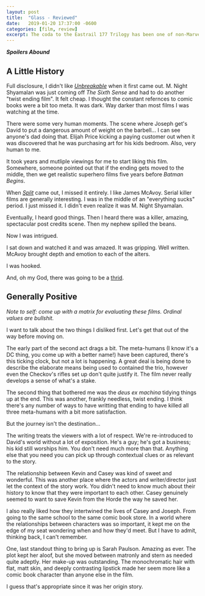 ```yaml
---
layout: post
title:  "Glass - Reviewed"
date:   2019-01-20 17:37:00 -0600
categories: [film, review]
excerpt: The coda to the Eastrail 177 Trilogy has been one of non-Marvel, non-Star Wars films I've been awaiting most fervently. Let's see how it stacks up.
---
```


***Spoilers Abound***

## A Little History

Full disclosure, I didn't like *[Unbreakable][1]* when it first came out.
M. Night Shyamalan was just coming off *The Sixth Sense* and had to do another "twist ending film".
It felt cheap.
I thought the constant refernces to comic books were a bit too meta.
It was dark.
Way darker than most films I was watching at the time.

There were some very human moments.
The scene where Joseph get's David to put a dangerous amount of weight on the barbell... I can see anyone's dad doing that.
Elijah Price kicking a paying customer out when it was discovered that he was purchasing art for his kids bedroom.
Also, very human to me.

It took years and mutliple viewings for me to start liking this film.
Somewhere, someone pointed out that if the ending gets moved to the middle, then we get realistic superhero films five years before *Batman Begins*.

When *[Split][2]* came out, I missed it entirely.
I like James McAvoy.
Serial killer films are generally interesting.
I was in the middle of an "everything sucks" period.
I just missed it.
I didn't even realize it was M. Night Shyamalan.

Eventually, I heard good things.
Then I heard there was a killer, amazing, spectacular post credits scene.
Then my nephew spilled the beans.

Now I was intrigued.

I sat down and watched it and was amazed.
It was gripping.
Well written.
McAvoy brought depth and emotion to each of the alters.

I was hooked.

And, oh my God, there was going to be a [thrid][3].

## Generally Positive

*Note to self: come up with a matrix for evaluating these films.  Ordinal values are bullshit.*

I want to talk about the two things I disliked first.
Let's get that out of the way before moving on.

The early part of the second act drags a bit.
The meta-humans (I know it's a DC thing, you come up with a better name!) have been captured, there's this ticking clock, but not a lot is happening.
A great deal is being done to describe the elaborate means being used to contained the trio, however even the Checkov's rifles set up don't quite justify it.
The film never really develops a sense of what's a stake.

The second thing that bothered me was the *deus ex machina* tidying things up at the end.
This was another, frankly needless, twist ending.
I think there's any number of ways to have writting that ending to have killed all three meta-humans with a bit more satisfaction.

But the journey isn't the destination...

The writing treats the viewers with a lot of respect.
We're re-introduced to David's world without a lot of exposition.
He's a guy; he's got a business; his kid still worships him.
You don't need much more than that.
Anything else that you need you can pick up through contextual clues or as relevant to the story.

The relationship between Kevin and Casey was kind of sweet and wonderful.
This was another place where the actors and writer/director just let the context of the story work.
You didn't need to know much about their history to know that they were important to each other.
Casey genuinely seemed to want to save Kevin from the Horde the way he saved her.

I also really liked how they intertwined the lives of Casey and Joseph.
From going to the same school to the same comic book store.
In a world where the relationships between characters was so important, it kept me on the edge of my seat wondering when and how they'd meet.
But I have to admit, thinking back, I can't remember.

One, last standout thing to bring up is Sarah Paulson.
Amazing as ever.
The plot kept her aloof, but she moved between matronly and stern as needed quite adeptly.
Her make-up was outstanding.
The monochromatic hair with flat, matt skin, and deeply contrasting lipstick made her seem more like a comic book character than anyone else in the film.

I guess that's appropriate since it was her origin story.

[1]: https://www.imdb.com/title/tt0217869/
[2]: https://www.imdb.com/title/tt4972582/
[3]: https://www.imdb.com/title/tt6823368/